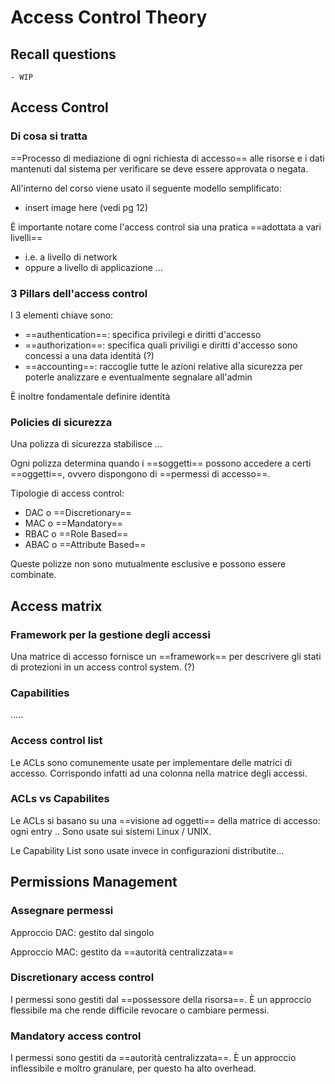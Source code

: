 # Access Control Theory

## Recall questions
    - WIP

## Access Control

### Di cosa si tratta

==Processo di mediazione di ogni richiesta di accesso== alle risorse e i dati mantenuti dal sistema per verificare se deve essere approvata o negata.

All'interno del corso viene usato il seguente modello semplificato:
- insert image here (vedi pg 12)

È importante notare come l'access control sia una pratica ==adottata a vari livelli==
- i.e. a livello di network
- oppure a livello di applicazione $\ldots$

### 3 Pillars dell'access control

I 3 elementi chiave sono:
- ==authentication==: specifica privilegi e diritti d'accesso
- ==authorization==: specifica quali priviligi e diritti d'accesso sono concessi a una data identità (?)
- ==accounting==: raccoglie tutte le azioni relative alla sicurezza per poterle analizzare e eventualmente segnalare all'admin

È inoltre fondamentale definire identità

### Policies di sicurezza

Una polizza di sicurezza stabilisce ...

Ogni polizza determina quando i ==soggetti== possono accedere a certi ==oggetti==, ovvero dispongono di 
==permessi di accesso==.

Tipologie di access control:
- DAC o ==Discretionary==
- MAC o ==Mandatory==
- RBAC o ==Role Based==
- ABAC o ==Attribute Based==

Queste polizze non sono mutualmente esclusive e possono essere combinate.

## Access matrix

### Framework per la gestione degli accessi

Una matrice di accesso fornisce un ==framework== per descrivere gli stati di protezioni in un access control system. (?)

### Capabilities

.....

### Access control list

Le ACLs sono comunemente usate per implementare delle matrici di accesso.
Corrispondo infatti ad una colonna nella matrice degli accessi.

### ACLs vs Capabilites

Le ACLs si basano su una ==visione ad oggetti== della matrice di accesso: ogni entry ..
Sono usate sui sistemi Linux / UNIX.

Le Capability List sono usate invece in configurazioni distributite...

## Permissions Management

### Assegnare permessi

Approccio DAC: gestito dal singolo

Approccio MAC: gestito da ==autorità centralizzata==

### Discretionary access control

I permessi sono gestiti dal ==possessore della risorsa==. È un approccio flessibile ma che rende difficile revocare o cambiare permessi.

### Mandatory access control

I permessi sono gestiti da ==autorità centralizzata==. È un approccio inflessibile e moltro granulare, per questo ha alto overhead.
